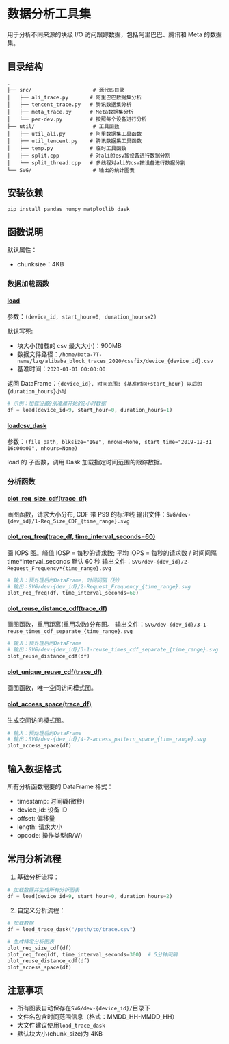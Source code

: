 # 数据分析工具集

用于分析不同来源的块级 I/O 访问跟踪数据，包括阿里巴巴、腾讯和 Meta 的数据集。

## 目录结构

```
.
├── src/                    # 源代码目录
│   ├── ali_trace.py       # 阿里巴巴数据集分析
│   ├── tencent_trace.py   # 腾讯数据集分析
│   ├── meta_trace.py      # Meta数据集分析
│   └── per-dev.py         # 按照每个设备进行分析
├── util/                   # 工具函数
│   ├── util_ali.py        # 阿里数据集工具函数
│   ├── util_tencent.py    # 腾讯数据集工具函数
│   ├── temp.py            # 临时工具函数
│   ├── split.cpp          # 对ali的csv按设备进行数据分割
│   └── split_thread.cpp   # 多线程对ali的csv按设备进行数据分割
└── SVG/                    # 输出的统计图表
```

## 安装依赖

```bash
pip install pandas numpy matplotlib dask
```

## 函数说明

默认属性：

- chunksize：4KB

### 数据加载函数

#### [load](src/per-dev.ipynb#L10)

参数：`(device_id, start_hour=0, duration_hours=2)`

默认写死:

- 块大小(加载的 csv 最大大小)：900MB
- 数据文件路径：`/home/Data-7T-nvme/lzq/alibaba_block_traces_2020/csvfix/device_{device_id}.csv`
- 基准时间：`2020-01-01 00:00:00`

返回 DataFrame：`{device_id}, 时间范围: {基准时间+start_hour} 以后的{duration_hours}小时`

```python
# 示例：加载设备9从凌晨开始的2小时数据
df = load(device_id=9, start_hour=0, duration_hours=1)
```

#### [loadcsv_dask](util/util_ali.py#L138)

参数：`(file_path, blksize="1GB", nrows=None, start_time="2019-12-31 16:00:00", nhours=None)`

load 的 子函数，调用 Dask 加载指定时间范围的跟踪数据。

### 分析函数

#### [plot_req_size_cdf(trace_df)](src/per-dev.ipynb#L20)

画图函数，请求大小分布, CDF
带 P99 的标注线
输出文件：`SVG/dev-{dev_id}/1-Req_Size_CDF_{time_range}.svg`

#### [plot_req_freq(trace_df, time_interval_seconds=60)](src/per-dev.ipynb#L26)

画 IOPS 图。峰值 IOSP = 每秒的请求数;
平均 IOPS = 每秒的请求数 / 时间间隔
time*interval_seconds 默认 60 秒
输出文件：`SVG/dev-{dev_id}/2-Request_Frequency*{time_range}.svg`

```python
# 输入：预处理后的DataFrame，时间间隔（秒）
# 输出：SVG/dev-{dev_id}/2-Request_Frequency_{time_range}.svg
plot_req_freq(df, time_interval_seconds=60)
```

#### [plot_reuse_distance_cdf(trace_df)](src/per-dev.ipynb#L32)

画图函数，重用距离(重用次数)分布图。
输出文件：`SVG/dev-{dev_id}/3-1-reuse_times_cdf_separate_{time_range}.svg`

```python
# 输入：预处理后的DataFrame
# 输出：SVG/dev-{dev_id}/3-1-reuse_times_cdf_separate_{time_range}.svg
plot_reuse_distance_cdf(df)
```

#### [plot_unique_reuse_cdf(trace_df)](src/per-dev.ipynb#L44)

画图函数，唯一空间访问模式图。

#### [plot_access_space(trace_df)](src/per-dev.ipynb#L38)

生成空间访问模式图。

```python
# 输入：预处理后的DataFrame
# 输出：SVG/dev-{dev_id}/4-2-access_pattern_space_{time_range}.svg
plot_access_space(df)
```

## 输入数据格式

所有分析函数需要的 DataFrame 格式：

- timestamp: 时间戳(微秒)
- device_id: 设备 ID
- offset: 偏移量
- length: 请求大小
- opcode: 操作类型(R/W)

## 常用分析流程

1. 基础分析流程：

```python
# 加载数据并生成所有分析图表
df = load(device_id=9, start_hour=0, duration_hours=2)
```

2. 自定义分析流程：

```python
# 加载数据
df = load_trace_dask("/path/to/trace.csv")

# 生成特定分析图表
plot_req_size_cdf(df)
plot_req_freq(df, time_interval_seconds=300)  # 5分钟间隔
plot_reuse_distance_cdf(df)
plot_access_space(df)
```

## 注意事项

- 所有图表自动保存在`SVG/dev-{device_id}/`目录下
- 文件名包含时间范围信息（格式：MMDD_HH-MMDD_HH）
- 大文件建议使用`load_trace_dask`
- 默认块大小(chunk_size)为 4KB
